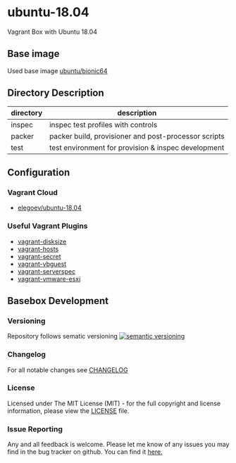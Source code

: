 # ubuntu-18.04

Vagrant Box with Ubuntu 18.04

## Base image

Used base image [ubuntu/bionic64](https://app.vagrantup.com/ubuntu/boxes/bionic64)

## Directory Description

| directory | description                                          |
|-----------|------------------------------------------------------|
| inspec    | inspec test profiles with controls                   |
| packer    | packer build, provisioner and post-processor scripts |
| test      | test environment for provision & inspec development  |

## Configuration

### Vagrant Cloud

- [elegoev/ubuntu-18.04](https://app.vagrantup.com/elegoev/boxes/ubuntu-18.04)

### Useful Vagrant Plugins

- [vagrant-disksize](https://github.com/sprotheroe/vagrant-disksize)
- [vagrant-hosts](https://github.com/oscar-stack/vagrant-hosts)
- [vagrant-secret](https://github.com/tcnksm/vagrant-secret)
- [vagrant-vbguest](https://github.com/dotless-de/vagrant-vbguest)
- [vagrant-serverspec](https://github.com/vvchik/vagrant-serverspec)
- [vagrant-vmware-esxi](https://github.com/josenk/vagrant-vmware-esxi)

## Basebox Development

### Versioning

Repository follows sematic versioning  [![semantic versioning](https://img.shields.io/badge/semver-2.0.0-green.svg)](http://semver.org)

### Changelog

For all notable changes see [CHANGELOG](https://github.com/elegoev/basebox-ubuntu-18.04/blob/master/CHANGELOG.md)

### License

Licensed under The MIT License (MIT) - for the full copyright and license information, please view the [LICENSE](https://github.com/elegoev/basebox-ubuntu-18.04/blob/master/LICENSE) file.

### Issue Reporting

Any and all feedback is welcome.  Please let me know of any issues you may find in the bug tracker on github. You can find it [here.](https://github.com/elegoev/basebox-ubuntu-18.04/issues)
